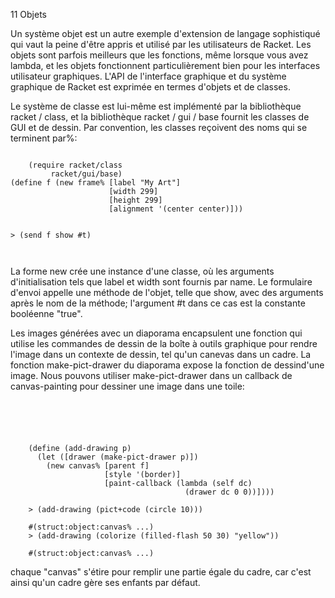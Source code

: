 11 Objets


Un système objet est un autre exemple d'extension de langage sophistiqué qui vaut la peine d'être appris
et utilisé par les utilisateurs de Racket.
Les objets sont parfois meilleurs que les fonctions,
même lorsque vous avez lambda,
et les objets fonctionnent particulièrement bien pour les interfaces utilisateur graphiques.
L'API de l'interface graphique et du système graphique de Racket
est exprimée en termes d'objets et de classes.

Le système de classe est lui-même est implémenté par la bibliothèque racket / class,
et la bibliothèque racket / gui / base fournit les classes de GUI et de dessin.
Par convention, les classes reçoivent des noms qui se terminent par%:

```racket

    (require racket/class
         racket/gui/base)
(define f (new frame% [label "My Art"]
                      [width 299]
                      [height 299]
                      [alignment '(center center)]))

 
> (send f show #t)



```

La forme new crée une instance d'une classe, où les arguments d'initialisation
tels que label et width sont fournis par name.
Le formulaire d'envoi appelle une méthode de l'objet,
telle que show, avec des arguments après le nom de la méthode;
l'argument #t dans ce cas est la constante booléenne "true".

Les images générées avec un diaporama encapsulent une fonction qui utilise les commandes
de dessin de la boîte à outils graphique pour rendre
l'image dans un contexte de dessin, tel qu'un canevas dans un cadre.
La fonction make-pict-drawer du diaporama expose la fonction de dessind'une image.
Nous pouvons utiliser make-pict-drawer dans un callback de canvas-painting
pour dessiner une image dans une toile:

```racket





    (define (add-drawing p)
      (let ([drawer (make-pict-drawer p)])
        (new canvas% [parent f]
                     [style '(border)]
                     [paint-callback (lambda (self dc)
                                       (drawer dc 0 0))])))

    > (add-drawing (pict+code (circle 10)))

    #(struct:object:canvas% ...)
    > (add-drawing (colorize (filled-flash 50 30) "yellow"))

    #(struct:object:canvas% ...)
```

chaque "canvas" s'étire pour remplir une partie égale du cadre,
car c'est ainsi qu'un cadre gère ses enfants par défaut.
